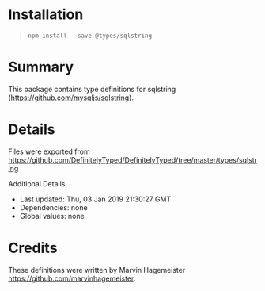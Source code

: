 # Installation
> `npm install --save @types/sqlstring`

# Summary
This package contains type definitions for sqlstring (https://github.com/mysqljs/sqlstring).

# Details
Files were exported from https://github.com/DefinitelyTyped/DefinitelyTyped/tree/master/types/sqlstring

Additional Details
 * Last updated: Thu, 03 Jan 2019 21:30:27 GMT
 * Dependencies: none
 * Global values: none

# Credits
These definitions were written by Marvin Hagemeister <https://github.com/marvinhagemeister>.
